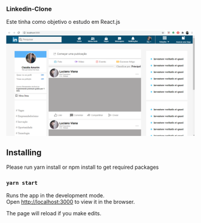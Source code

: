 ### Linkedin-Clone

Este tinha como objetivo o estudo em React.js

![](/ScreenShot/linkedin-clone.png)

## Installing

Please run yarn install or npm install to get required packages

### `yarn start`

Runs the app in the development mode.<br />
Open [http://localhost:3000](http://localhost:3000) to view it in the browser.

The page will reload if you make edits.<br />
